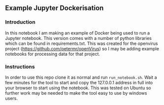 ## Example Jupyter Dockerisation


### Introduction

In this notebook I am making an example of Docker being used to run a Jupyter notebook. This version comes with a number of python libraries which can be found in requirements.txt. This was created for the openvirus project (https://github.com/petermr/openVirus) so I may be adding example notebooks for processing data for that project.

### Instructions

In order to use this repo clone it as normal and run `run_notebook.sh`. Wait a few minutes for the tool to start and copy the 127.0.0.1 address in full into your browser to start using the notebook.
This was tested on Ubuntu so further work may be needed to make the tool easy to use by windows users.
